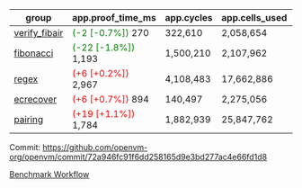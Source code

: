 | group | app.proof_time_ms | app.cycles | app.cells_used | leaf.proof_time_ms | leaf.cycles | leaf.cells_used |
| -- | -- | -- | -- | -- | -- | -- |
| [verify_fibair](https://github.com/openvm-org/openvm/blob/benchmark-results/benchmarks-pr/2140/verify_fibair-72a946fc91f6dd258165d9e3bd277ac4e66fd1d8.md) |<span style='color: green'>(-2 [-0.7%])</span> 270 |  322,610 |  2,058,654 |- | - | - |
| [fibonacci](https://github.com/openvm-org/openvm/blob/benchmark-results/benchmarks-pr/2140/fibonacci-72a946fc91f6dd258165d9e3bd277ac4e66fd1d8.md) |<span style='color: green'>(-22 [-1.8%])</span> 1,193 |  1,500,210 |  2,107,962 |- | - | - |
| [regex](https://github.com/openvm-org/openvm/blob/benchmark-results/benchmarks-pr/2140/regex-72a946fc91f6dd258165d9e3bd277ac4e66fd1d8.md) |<span style='color: red'>(+6 [+0.2%])</span> 2,967 |  4,108,483 |  17,662,886 |- | - | - |
| [ecrecover](https://github.com/openvm-org/openvm/blob/benchmark-results/benchmarks-pr/2140/ecrecover-72a946fc91f6dd258165d9e3bd277ac4e66fd1d8.md) |<span style='color: red'>(+6 [+0.7%])</span> 894 |  140,497 |  2,275,056 |- | - | - |
| [pairing](https://github.com/openvm-org/openvm/blob/benchmark-results/benchmarks-pr/2140/pairing-72a946fc91f6dd258165d9e3bd277ac4e66fd1d8.md) |<span style='color: red'>(+19 [+1.1%])</span> 1,784 |  1,882,939 |  25,847,762 |- | - | - |


Commit: https://github.com/openvm-org/openvm/commit/72a946fc91f6dd258165d9e3bd277ac4e66fd1d8

[Benchmark Workflow](https://github.com/openvm-org/openvm/actions/runs/17813084019)
